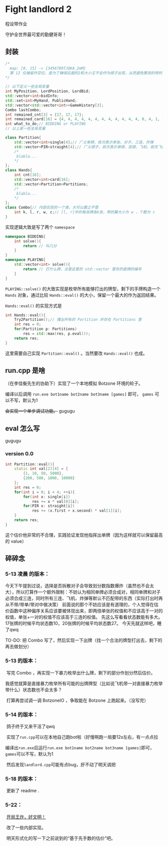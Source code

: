 # Fight landlord 2

程设带作业

守护全世界最可爱的勤健哥哥！

## 封装

```c++
/*
  map: [0, 15] -> {3456789TJQKA_2mM}
  第 12 位被留作空位，是为了确保后面的2和大小王不会作为顺子出现，从而避免繁琐的特判
*/

// 以下定义一些全局变量
int MyPosition, LordPosition, LordBid;
std::vector<int>bidInfo;
std::set<int>MyHand, PublicHand;
std::vector<std::vector<int>>GameHistory[3];
Combo lastCombo;
int remained_cnt[3] = {17, 17, 17};
int remained_card[16] = {4, 4, 4, 4, 4, 4, 4, 4, 4, 4, 4, 4, 0, 4, 1, 1};
int what_to_do;// BIDDING or PLAYING
// 以上是一些全局变量

class Partition{
    std::vector<int>single[4];// 广义单牌，依次表示单张、对子、三连、炸弹
    std::vector<PIR>straight[4];// 广义顺子，依次表示单顺、双顺、飞机、航天飞机 pair标注起止位置(闭)
    /*
     blabla...
    */
};
class Hands{
	int cnt[16];
    std::vector<int>card[16];
    std::vector<Partition>Partitions;
    /*
     blabla...
    */
};
class Combo{// 内部实现的一个类，大可以置之不管
    int k, l, r, w, c;// [l, r]中的每张牌各k张，带的翼大小为 w ，个数为 c
}
```

实现逻辑大致是写了两个 `namespace`

```c++
namespace BIDDING{
    int solve(){
        return // 叫几分
    }
}
namespace PLAYING{
    std::vector<int> solve(){
        return // 打什么牌，注意这里的 std::vector 里存的是牌的编号
    }
}
```

`PLAYING::solve()` 的大致实现是枚举所有能够打出的牌型，剩下的手牌构造一个 `Hands` 对象，通过比较 `Hands::eval()` 的大小，保留一个最大的作为返回结果。

`Hands::eval()` 的实现方式是

```c++
int Hands::eval(){
	Try2Partition();// 捜出所有的 Partition 并存在 Partitions 里
	int res = 0;
	for(Partition p: Partitions)
	    res = std::max(res, p.eval());
	return res;
}
```

这里需要自己实现 `Partition::eval()` 。当然要改 `Hands::eval()` 也成。



## run.cpp 是啥

（在李佳衡先生的协助下）实现了一个本地模拟 Botzone 环境的轮子。

编译以后调用 `run.exe bot1name bot2name bot3name [games]` 即可， `games` 可以不写，默认为$1$

~~会实现一个单步调试功能。~~ gugugu



## eval 怎么写

gugugu

### version 0.0

```c++
int Partition::eval(){
    static int val[2][4] = {
		{1, 10, 50, 5000},
		{200, 500, 1000, 10000}
    };
    int res = 0;
    for(int i = 0; i < 4; ++i){
		for(int x: single[i])
		   	res += x * val[0][i];
		for(PIR x: straight[i])
	    	res += (x.first + x.second) * val[1][i];
    }
    return res;
}
```

这个估价他非常的不合理，实践验证发现他指挥出单牌（因为这样就可以保留最高的 value）



## 碎碎念

### 5-13 凌晨 的版本：

  今天下午提到过说，选择是否拆散对子会导致划分数指数爆炸（虽然也不会太大），所以打算作一个额外限制：不妨认为相同单牌必须合成对，相同单牌和对子必须合成三连，同时所有三连、飞机、炸弹等默认不匹配带的东西（实际打出时再从不带/带单/带对中做决策）
  前面说的那个不妨应该是有道理的，个人觉得在估价函数中这种偏序关系应该要被体现出来，即两倍单张的权值和不应该高于一对的权值，单张+一对的权值不应该高于三连的权值。
  先这么写看看状态数能有多大。
  17张牌的时候平均状态数10，20张牌的时候平均状态数27。
  今天先就这样吧，睡了qwq

  TO-DO: 把 Combo 写了，然后实现一下出牌（找一个合法的牌型打出去，剩下的再去做划分）

### 5-13 的版本：

​	写完 Combo ，再实现一下暴力枚举出什么牌，剩下的部分作划分然后估价。

​	我感觉就算是直接暴力枚举所有可能的出牌牌型（比如说飞机带一对直接暴力枚举带什么）状态数也不会太多？

​	打算再尝试调一调 BotzoneIO ，争取能在 Botzone 上跑起来。（没写完）

### 5-14 的版本：

​	鸽子终于又来干活了qwq

​	实现了`run.cpp`可以在本地自己跑bot啦（好慢啊跑一局要$12s$左右，有一点点拉

​	编译出`run.exe`后运行`run.exe bot1name bot2name bot3name [games]`即可，`games`可以不写，默认为$1$

​	然后发现`landlord.cpp`可能有点bug，肝不动了明天调把	

### 5-18 的版本：

​	更新了 readme .

### 5-22：

​	[开局王炸，好文明！](https://www.botzone.org.cn/match/60a7f5bb9a1cd711d261e4d0)

​	改了一些内部实现。

​	明天形式化的写一下之前说到的“基于先手数的估价”吧。	

